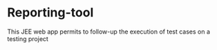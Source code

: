 # Reporting-tool
This JEE web app permits to follow-up the execution of test cases on a testing project
